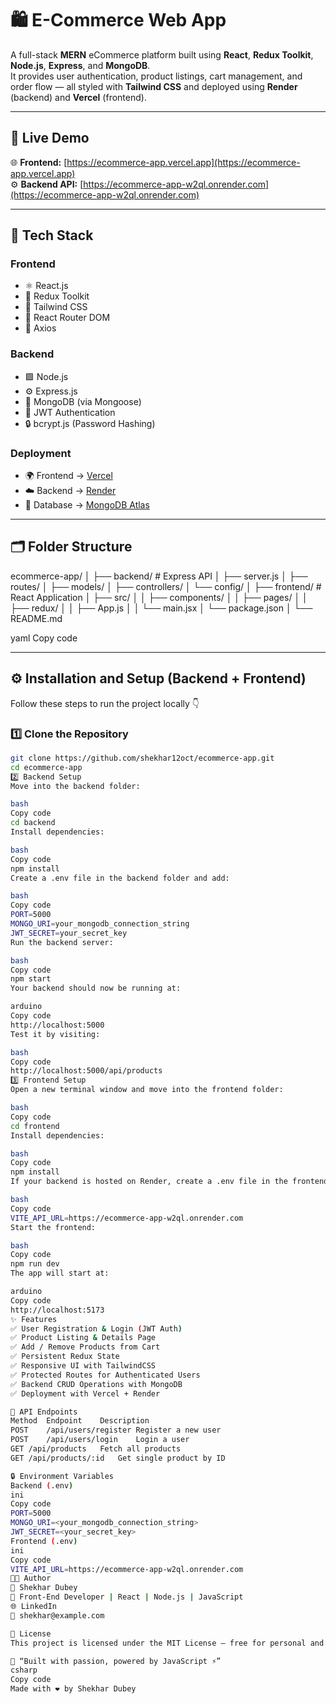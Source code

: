 # 🛍️ E-Commerce Web App

A full-stack **MERN** eCommerce platform built using **React**, **Redux Toolkit**, **Node.js**, **Express**, and **MongoDB**.  
It provides user authentication, product listings, cart management, and order flow — all styled with **Tailwind CSS** and deployed using **Render** (backend) and **Vercel** (frontend).

---

## 🚀 Live Demo

🌐 **Frontend:** [https://ecommerce-app.vercel.app](https://ecommerce-app.vercel.app)  
⚙️ **Backend API:** [https://ecommerce-app-w2ql.onrender.com](https://ecommerce-app-w2ql.onrender.com)

---

## 🧩 Tech Stack

### **Frontend**
- ⚛️ React.js  
- 🧠 Redux Toolkit  
- 🎨 Tailwind CSS  
- 🚦 React Router DOM  
- 📡 Axios  

### **Backend**
- 🟩 Node.js  
- ⚙️ Express.js  
- 🍃 MongoDB (via Mongoose)  
- 🔑 JWT Authentication  
- 🔒 bcrypt.js (Password Hashing)  

### **Deployment**
- 🌍 Frontend → [Vercel](https://vercel.com)  
- ☁️ Backend → [Render](https://render.com)  
- 🧾 Database → [MongoDB Atlas](https://www.mongodb.com/atlas)

---

## 🗂️ Folder Structure

ecommerce-app/
│
├── backend/ # Express API
│ ├── server.js
│ ├── routes/
│ ├── models/
│ ├── controllers/
│ └── config/
│
├── frontend/ # React Application
│ ├── src/
│ │ ├── components/
│ │ ├── pages/
│ │ ├── redux/
│ │ ├── App.js
│ │ └── main.jsx
│ └── package.json
│
└── README.md

yaml
Copy code

---

## ⚙️ Installation and Setup (Backend + Frontend)

Follow these steps to run the project locally 👇

### **1️⃣ Clone the Repository**
```bash
git clone https://github.com/shekhar12oct/ecommerce-app.git
cd ecommerce-app
2️⃣ Backend Setup
Move into the backend folder:

bash
Copy code
cd backend
Install dependencies:

bash
Copy code
npm install
Create a .env file in the backend folder and add:

bash
Copy code
PORT=5000
MONGO_URI=your_mongodb_connection_string
JWT_SECRET=your_secret_key
Run the backend server:

bash
Copy code
npm start
Your backend should now be running at:

arduino
Copy code
http://localhost:5000
Test it by visiting:

bash
Copy code
http://localhost:5000/api/products
3️⃣ Frontend Setup
Open a new terminal window and move into the frontend folder:

bash
Copy code
cd frontend
Install dependencies:

bash
Copy code
npm install
If your backend is hosted on Render, create a .env file in the frontend folder:

bash
Copy code
VITE_API_URL=https://ecommerce-app-w2ql.onrender.com
Start the frontend:

bash
Copy code
npm run dev
The app will start at:

arduino
Copy code
http://localhost:5173
✨ Features
✅ User Registration & Login (JWT Auth)
✅ Product Listing & Details Page
✅ Add / Remove Products from Cart
✅ Persistent Redux State
✅ Responsive UI with TailwindCSS
✅ Protected Routes for Authenticated Users
✅ Backend CRUD Operations with MongoDB
✅ Deployment with Vercel + Render

🧪 API Endpoints
Method	Endpoint	Description
POST	/api/users/register	Register a new user
POST	/api/users/login	Login a user
GET	/api/products	Fetch all products
GET	/api/products/:id	Get single product by ID

🔒 Environment Variables
Backend (.env)
ini
Copy code
PORT=5000
MONGO_URI=<your_mongodb_connection_string>
JWT_SECRET=<your_secret_key>
Frontend (.env)
ini
Copy code
VITE_API_URL=https://ecommerce-app-w2ql.onrender.com
🧑‍💻 Author
👤 Shekhar Dubey
💼 Front-End Developer | React | Node.js | JavaScript
🌐 LinkedIn
📧 shekhar@example.com

🪪 License
This project is licensed under the MIT License — free for personal and commercial use.

💬 “Built with passion, powered by JavaScript ⚡”
csharp
Copy code
Made with ❤️ by Shekhar Dubey
